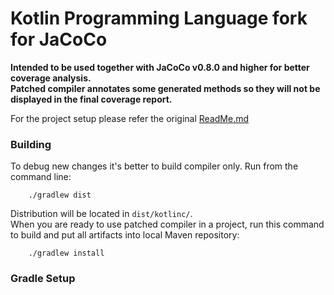 # Kotlin Programming Language fork for JaCoCo

**Intended to be used together with JaCoCo v0.8.0 and higher for better coverage analysis.</br>
Patched compiler annotates some generated methods so they will not be displayed in the final coverage report.**</br>

For the project setup please refer the original [ReadMe.md](https://github.com/JetBrains/kotlin)

### Building
To debug new changes it's better to build compiler only. Run from the command line:

        ./gradlew dist
        
Distribution will be located in `dist/kotlinc/`.</br>
When you are ready to use patched compiler in a project, run this command to build and put all artifacts into local Maven repository:

        ./gradlew install
        
### Gradle Setup
